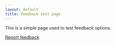 ```yaml
---
layout: default
title: Feedback test page
---
```

This is a simple page used to test feedback options.

<!--
<script type="text/javascript" src="https://servicedesk.linaro.org/s/d41d8cd98f00b204e9800998ecf8427e-CDN/-er8alm/805001/5cf61e0c0b53488a73cb9c71e35eeb27/2.2.4.7/_/download/batch/com.atlassian.plugins.jquery:jquery/com.atlassian.plugins.jquery:jquery.js?collectorId=fb0d08ca"></script><script type="text/javascript" src="https://servicedesk.linaro.org/s/2522f413650ccec1c347dd3ec64bdfa3-T/-er8alm/805001/5cf61e0c0b53488a73cb9c71e35eeb27/3.1.0/_/download/batch/com.atlassian.jira.collector.plugin.jira-issue-collector-plugin:issuecollector/com.atlassian.jira.collector.plugin.jira-issue-collector-plugin:issuecollector.js?locale=en-GB&collectorId=fb0d08ca"></script>

<script type="text/javascript">
window.ATL_JQ_PAGE_PROPS =  {
"triggerFunction": function(showCollectorDialog) {
    jQuery("#feedback-button").click(function(e) {
        e.preventDefault();
        showCollectorDialog();
    });
},
"fieldValues": {
    "priority": '10002',
    "customfield_10133": window.location.href,
    "customfield_10100": {
        "requestType": {
            "id": "168"
        }
    }
}};
</script>
-->

<script type="text/javascript" src="https://servicedesk.linaro.org/s/d41d8cd98f00b204e9800998ecf8427e-CDN/-wu5qcz/805001/5cf61e0c0b53488a73cb9c71e35eeb27/2.2.4.7/_/download/batch/com.atlassian.plugins.jquery:jquery/com.atlassian.plugins.jquery:jquery.js?collectorId=ed88928f"></script><script type="text/javascript" src="https://servicedesk.linaro.org/s/764b54e4704f2020c4bab79ad08c0fc9-T/-wu5qcz/805001/5cf61e0c0b53488a73cb9c71e35eeb27/3.1.0/_/download/batch/com.atlassian.jira.collector.plugin.jira-issue-collector-plugin:issuecollector/com.atlassian.jira.collector.plugin.jira-issue-collector-plugin:issuecollector.js?locale=en-GB&collectorId=ed88928f"></script>

<script type="text/javascript">window.ATL_JQ_PAGE_PROPS =  {
"triggerFunction": function(showCollectorDialog) {
    //Requires that jQuery is available! 
    jQuery("#myCustomTrigger").click(function(e) {
        e.preventDefault();
        showCollectorDialog();
    });
},
"fieldValues": {
    "priority": '10002',
    "customfield_10133": window.location.href,
    "customfield_10100": {
        "requestType": {
            "id": "278"
        }
    }
}};
</script>

<a href="#" id="feedback-button" class='btn btn-primary btn-large'>Report feedback</a>
